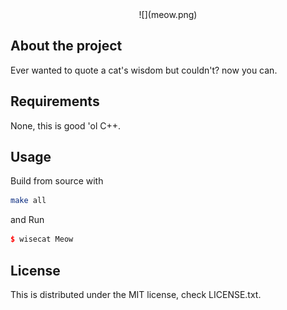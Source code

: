 <center>
![](meow.png)
</center>

## About the project
Ever wanted to quote a cat's wisdom but couldn't? now you can.

## Requirements
None, this is good 'ol C++.

## Usage

Build from source with
``` sh
make all
```

and Run
``` c++
$ wisecat Meow
```

## License
This is distributed under the MIT license, check LICENSE.txt.
